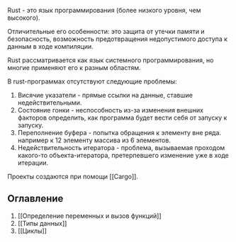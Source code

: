Rust - это язык программирования (более низкого уровня, чем высокого).

Отличительные его особенности: это защита от утечки памяти и безопасность, возможность предотвращения недопустимого доступа к данным в ходе компиляции.

Rust рассматривается как язык системного программирования, но многие применяют его к разным областям.

В rust-программах отсутствуют следующие проблемы:

1. Висячие указатели - прямые ссылки на данные, ставшие недействительными.
2. Состояние гонки - неспособность из-за изменения внешних факторов определить, как программа будет вести себя от запуску к запуску.
3. Переполнение буфера - попытка обращения к элементу вне ряда. например к 12 элементу массива из 6 элементов.
4. Недействительность итератора - проблема, вызываемая проходом какого-то объекта-итератора, претерпевшего изменение уже в ходе итерации.

 Проекты создаются при помощи [[Cargo]].

## Оглавление

1. [[Определение переменных и вызов функций]]
2. [[Типы данных]]
3. [[Циклы]]